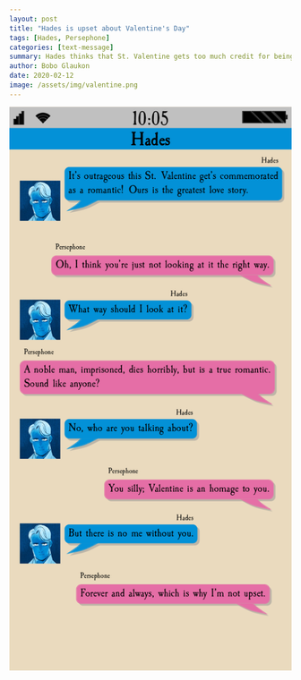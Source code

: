 ```yaml
---
layout: post
title: "Hades is upset about Valentine's Day"
tags: [Hades, Persephone]
categories: [text-message]
summary: Hades thinks that St. Valentine gets too much credit for being a romantic
author: Bobo Glaukon
date: 2020-02-12
image: /assets/img/valentine.png
---
```


![Hades thinks that St. Valentine gets too much credit for being a romantic](/assets/img/valentine.png)


